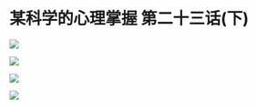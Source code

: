 # 某科学的心理掌握 第二十三话(下)

![](https://cnindex.github.io/Mental-Out/images/23/5.jpg)

![](https://cnindex.github.io/Mental-Out/images/23/6.jpg)

![](https://cnindex.github.io/Mental-Out/images/23/7.jpg)

![](https://cnindex.github.io/Mental-Out/images/23/8.jpg)
